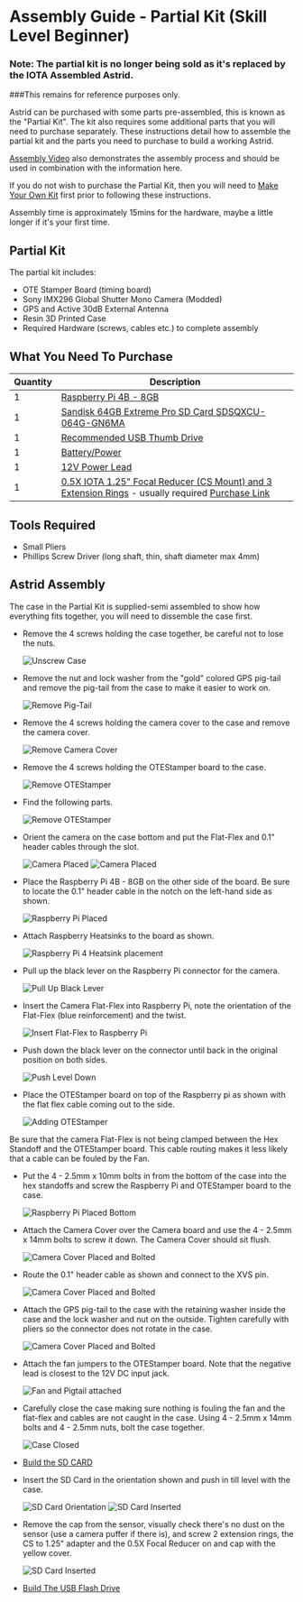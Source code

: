# Assembly Guide - Partial Kit (Skill Level Beginner)

### Note: The partial kit is no longer being sold as it's replaced by the IOTA Assembled Astrid.  

###This remains for reference purposes only.

Astrid can be purchased with some parts pre-assembled, this is known as the "Partial Kit". The kit also requires some additional parts that you will need to purchase separately. These instructions detail how to assemble the partial kit and the parts you need to purchase to build a working Astrid.

[Assembly Video](https://www.youtube.com/watch?v=mhg2wGE4-7w) also demonstrates the assembly process and should be used in combination with the information here.

If you do not wish to purchase the Partial Kit, then you will need to [Make Your Own Kit](BuildKit.md) first prior to following these instructions.

Assembly time is approximately 15mins for the hardware, maybe a little longer if it's your first time.

## Partial Kit

The partial kit includes:

* OTE Stamper Board (timing board)
* Sony IMX296 Global Shutter Mono Camera (Modded)
* GPS and Active 30dB External Antenna
* Resin 3D Printed Case
* Required Hardware (screws, cables etc.) to complete assembly

## What You Need To Purchase

| Quantity | Description |
| -------- | ----------- |
| 1 | [Raspberry Pi 4B - 8GB](https://www.amazon.com/Raspberry-Quad-core-Cortex-A72-Wireless-Bluetooth/dp/B0B6ZJGF4Q/ref=sr_1_4?crid=1GMQMIJNPZFXC&keywords=raspberry%2Bpi%2B4B%2B8GB&qid=1695578564&sprefix=raspberry%2Bpi%2B4b%2B8gb%2Caps%2C167&sr=8-4&th=1) |
| 1 | [Sandisk 64GB Extreme Pro SD Card SDSQXCU-064G-GN6MA](https://www.amazon.com/SanDisk-Extreme-microSDTM-Adapter-SDSQXCU-064G-GN6MA/dp/B09X7BYSFG/ref=sr_1_5?crid=XY2MS7SKI8MN&keywords=64GB+sandisk+extreme&qid=1695578628&sprefix=64gb+sandisk+extrem%2Caps%2C189&sr=8-5) |
| 1 | [Recommended USB Thumb Drive](USBDriveRequirements.md) |
| 1 | [Battery/Power](PowerSupply.md) |
| 1 | [12V Power Lead](PowerSupply.md) |
| 1 | [0.5X IOTA 1.25" Focal Reducer (CS Mount) and 3 Extension Rings](UsageGuide.md#focal-reducers-and-length) - usually required [Purchase Link](https://occultations.org/night-eagle-2-pro-astro-edition-ordering-page/)| 

## Tools Required

* Small Pliers
* Phillips Screw Driver (long shaft, thin, shaft diameter max 4mm)

## Astrid Assembly

The case in the Partial Kit is supplied-semi assembled to show how everything fits together, you will need to dissemble the case first.
	
* Remove the 4 screws holding the case together, be careful not to lose the nuts.

	![Unscrew Case](images/assembly60.jpg)
	
* Remove the nut and lock washer from the "gold" colored GPS pig-tail and remove the pig-tail from the case to make it easier to work on.

	![Remove Pig-Tail](images/assembly61.jpg)

* Remove the 4 screws holding the camera cover to the case and remove the camera cover.

	![Remove Camera Cover](images/assembly62.jpg)
	
* Remove the 4 screws holding the OTEStamper board to the case.

	![Remove OTEStamper](images/assembly63.jpg)
	
* Find the following parts.

	![Remove OTEStamper](images/assembly64.jpg)
	
* Orient the camera on the case bottom and put the Flat-Flex and 0.1\" header cables through the slot.

	![Camera Placed](images/assembly33.jpg)
	![Camera Placed](images/assembly33b.jpg)
	
* Place the Raspberry Pi 4B - 8GB on the other side of the board.  Be sure to locate the 0.1\" header cable in the notch on the left-hand side as shown.

	![Raspberry Pi Placed](images/assembly34.jpg)

* Attach Raspberry Heatsinks to the board as shown.

	![Raspberry Pi 4 Heatsink placement](images/assembly43.jpg)
	
* Pull up the black lever on the Raspberry Pi connector for the camera.

 	![Pull Up Black Lever](images/assembly38.jpg)

* Insert the Camera Flat-Flex into Raspberry Pi, note the orientation of the Flat-Flex (blue reinforcement) and the twist.

 	![Insert Flat-Flex to Raspberry Pi](images/assembly38b.jpg)

* Push down the black lever on the connector until back in the original position on both sides.

 	![Push Level Down](images/assembly38c.jpg)
	
* Place the OTEStamper board on top of the Raspberry pi as shown with the flat flex cable coming out to the side.

	![Adding OTEStamper](images/assembly38d.jpg)
	
Be sure that the camera Flat-Flex is not being clamped between the Hex Standoff and the OTEStamper board.  This cable routing makes it less likely that a cable can be fouled by the Fan.

* Put the 4 - 2.5mm x 10mm bolts in from the bottom of the case into the hex standoffs and screw the Raspberry Pi and OTEStamper board to the case.
 
	![Raspberry Pi Placed Bottom](images/assembly35.jpg)
	
* Attach the Camera Cover over the Camera board and use the 4 - 2.5mm x 14mm bolts to screw it down.  The Camera Cover should sit flush.

 	![Camera Cover Placed and Bolted](images/assembly37.jpg)
 	
* Route the 0.1\" header cable as shown and connect to the XVS pin.

 	![Camera Cover Placed and Bolted](images/assembly70.jpg)
 	
* Attach the GPS pig-tail to the case with the retaining washer inside the case and the lock washer and nut on the outside.  Tighten carefully with pliers so the connector does not rotate in the case.

 	![Camera Cover Placed and Bolted](images/assembly71.jpg)

* Attach the fan jumpers to the OTEStamper board.  Note that the negative lead is closest to the 12V DC input jack.

 	![Fan and Pigtail attached](images/assembly72.jpg)
 	
* Carefully close the case making sure nothing is fouling the fan and the flat-flex and cables are not caught in the case.  Using 4 - 2.5mm x 14mm bolts and 4 - 2.5mm nuts, bolt the case together.

 	![Case Closed](images/assembly73.jpg)
 	
 * [Build the SD CARD](InstallImage.md)

 * Insert the SD Card in the orientation shown and push in till level with the case.

 	![SD Card Orientation](images/assembly50.jpg)
 	![SD Card Inserted](images/assembly51.jpg)
 	
 * Remove the cap from the sensor, visually check there's no dust on the sensor (use a camera puffer if there is), and screw 2 extension rings, the CS to 1.25\" adapter and the 0.5X Focal Reducer on and cap with the yellow cover.
 
 	![SD Card Inserted](images/assembly52.jpg)
 	
* [Build The USB Flash Drive](FlashDriveLayout.md)